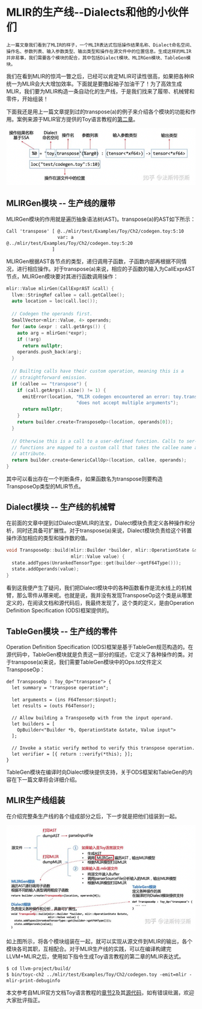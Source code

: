 # MLIR的生产线--Dialects和他的小伙伴们
    上一篇文章我们看到了MLIR的样子，一个MLIR表达式包括操作结果名称、Dialect命名空间、操作名、参数列表、输入参数类型、输出类型和操作在源文件中的位置信息。生成这样的MLIR并非易事，我们需要各个模块的配合，其中包括Dialect模块、MLIRGen模块、TableGen模块。

我们在看到MLIR的惊鸿一瞥之后，已经可以肯定MLIR可读性很高，如果把各种IR统一为MLIR会大大增加效率。下面就是要撸起袖子加油干了！为了高效生成MLIR，我们要为MLIR构造一条自动化的生产线，于是我们找来了履带、机械臂和零件，开始组装！

下面我还是用上一篇文章提到过的transpose(a)的例子来介绍各个模块的功能和作用。案例来源于MLIR官方提供的Toy语言教程的[第二章](https://mlir.llvm.org/docs/Tutorials/Toy/Ch-2/)。

![](../images/MLIR_production_line_1.png)

## MLIRGen模块 -- 生产线的履带
MLIRGen模块的作用就是遍历抽象语法树(AST)。transpose(a)的AST如下所示：

```
Call 'transpose' [ @../mlir/test/Examples/Toy/Ch2/codegen.toy:5:10
                   var: a @../mlir/test/Examples/Toy/Ch2/codegen.toy:5:20
                 ]

```

MLIRGen根据AST各节点的类型，递归调用子函数，子函数内部再根据不同情况，进行相应操作。对于transpose(a)来说，相应的子函数的输入为CallExprAST节点，MLIRGen模块要对其进行函数调用操作：

```cpp
mlir::Value mlirGen(CallExprAST &call) {
  llvm::StringRef callee = call.getCallee();
  auto location = loc(call.loc());

  // Codegen the operands first.
  SmallVector<mlir::Value, 4> operands;
  for (auto &expr : call.getArgs()) {
    auto arg = mlirGen(*expr);
    if (!arg)
      return nullptr;
    operands.push_back(arg);
  }

  // Builting calls have their custom operation, meaning this is a
  // straightforward emission.
  if (callee == "transpose") {
    if (call.getArgs().size() != 1) {
      emitError(location, "MLIR codegen encountered an error: toy.transpose "
                          "does not accept multiple arguments");
      return nullptr;
    }
    return builder.create<TransposeOp>(location, operands[0]);
  }

  // Otherwise this is a call to a user-defined function. Calls to ser-defined
  // functions are mapped to a custom call that takes the callee name as an
  // attribute.
  return builder.create<GenericCallOp>(location, callee, operands);
}
```

其中可以看出存在一个判断条件，如果函数名为transpose则要构造TransposeOp类型的MLIR节点。

## Dialect模块 -- 生产线的机械臂

在前面的文章中提到过Dialect是MLIR的法宝，Dialect模块负责定义各种操作和分析，同时还具备可扩展性。对于transpose(a)来说，Dialect模块负责给这个转置操作添加相应的类型和操作数的值。

```cpp
void TransposeOp::build(mlir::Builder *builder, mlir::OperationState &state,
                        mlir::Value value) {
  state.addTypes(UnrankedTensorType::get(builder->getF64Type()));
  state.addOperands(value);
}
```

看到这我便产生了疑问，我们把Dialect模块中的各种函数看作是流水线上的机械臂，那么零件从哪来呢。也就是说，我并没有发现TransposeOp这个类是从哪里定义的，在阅读文档和源代码后，我最终发现了，这个类的定义，是由Operation Definition Specification (ODS)框架提供的。

## TableGen模块 -- 生产线的零件

Operation Definition Specification (ODS)框架是基于TableGen规范构造的。在源代码中，TableGen模块就是负责这一部分的描述，它定义了各种操作的类。对于transpose(a)来说，我们需要TableGen模块中的Ops.td文件定义TransposeOp：

```
def TransposeOp : Toy_Op<"transpose"> {
  let summary = "transpose operation";

  let arguments = (ins F64Tensor:$input);
  let results = (outs F64Tensor);

  // Allow building a TransposeOp with from the input operand.
  let builders = [
    OpBuilder<"Builder *b, OperationState &state, Value input">
  ];

  // Invoke a static verify method to verify this transpose operation.
  let verifier = [{ return ::verify(*this); }];
}

```
TableGen模块在编译时向Dialect模块提供支持，关于ODS框架和TableGen的内容在下一篇文章将会详细介绍。

## MLIR生产线组装

在介绍完整条生产线的各个组成部分之后，下一步就是把他们组装到一起。

![](../images/MLIR_production_line_2.png)

如上图所示，将各个模块组装在一起，就可以实现从源文件到MLIR的输出，各个模块各司其职，互相配合。对于MLIR生产线的实践，可以在编译构建完LLVM+MLIR之后，使用如下指令生成Toy语言教程的第二章的MLIR表达式。

```shell
$ cd llvm-project/build/
$ bin/toyc-ch2 ../mlir/test/Examples/Toy/Ch2/codegen.toy -emit=mlir -mlir-print-debuginfo
```

本文参考自MLIR官方文档Toy语言教程的[章节2](https://mlir.llvm.org/docs/Tutorials/Toy/Ch-2/)及其[源代码](https://github.com/llvm/llvm-project/tree/master/mlir/examples/toy/Ch2)，如有错误纰漏，欢迎大家批评指正。

